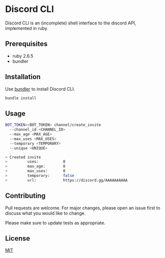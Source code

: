 # Discord CLI

Discord CLI is an (incomplete) shell interface to the discord API, implemented in ruby.

## Prerequisites

* ruby 2.6.5
* bundler

## Installation

Use [bundler](https://bundler.io/) to install Discord CLI.

```bash
bundle install
```

## Usage

```bash
BOT_TOKEN=<BOT_TOKEN> channel/create_invite
  --channel_id <CHANNEL_ID>
  --max_age <MAX_AGE>
  --max_uses <MAX_USES>
  --temporary <TEMPORARY>
  --unique <UNIQUE>

> Created invite
>         uses:           0
>         max_age:        0
>         max_uses:       0
>         temporary:      false
>         url:            https://discord.gg/AAAAAAAAAA
```

## Contributing
Pull requests are welcome. For major changes, please open an issue first to discuss what you would like to change.

Please make sure to update tests as appropriate.

## License
[MIT](https://choosealicense.com/licenses/mit/)
